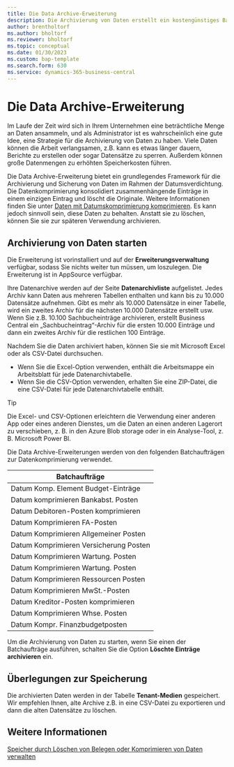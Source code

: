```yaml
---
title: Die Data Archive-Erweiterung
description: Die Archivierung von Daten erstellt ein kostengünstiges Backup Ihrer Datensätze.
author: brentholtorf
ms.author: bholtorf
ms.reviewer: bholtorf
ms.topic: conceptual
ms.date: 01/30/2023
ms.custom: bap-template
ms.search.form: 630
ms.service: dynamics-365-business-central
---
```


# <a name="the-data-archive-extension"></a>Die Data Archive-Erweiterung

Im Laufe der Zeit wird sich in Ihrem Unternehmen eine beträchtliche Menge an Daten ansammeln, und als Administrator ist es wahrscheinlich eine gute Idee, eine Strategie für die Archivierung von Daten zu haben. Viele Daten können die Arbeit verlangsamen, z.B. kann es etwas länger dauern, Berichte zu erstellen oder sogar Datensätze zu sperren. Außerdem können große Datenmengen zu erhöhten Speicherkosten führen.

Die Data Archive-Erweiterung bietet ein grundlegendes Framework für die Archivierung und Sicherung von Daten im Rahmen der Datumsverdichtung. Die Datenkomprimierung konsolidiert zusammenhängende Einträge in einem einzigen Eintrag und löscht die Originale. Weitere Informationen finden Sie unter [Daten mit Datumskomprimierung komprimieren](admin-manage-documents.md#compress-data-with-date-compression). Es kann jedoch sinnvoll sein, diese Daten zu behalten. Anstatt sie zu löschen, können Sie sie zur späteren Verwendung archivieren.

## <a name="start-archiving-data"></a>Archivierung von Daten starten

Die Erweiterung ist vorinstalliert und auf der **Erweiterungsverwaltung** verfügbar, sodass Sie nichts weiter tun müssen, um loszulegen. Die Erweiterung ist in AppSource verfügbar.

Ihre Datenarchive werden auf der Seite **Datenarchivliste** aufgelistet. Jedes Archiv kann Daten aus mehreren Tabellen enthalten und kann bis zu 10.000 Datensätze aufnehmen. Gibt es mehr als 10.000 Datensätze in einer Tabelle, wird ein zweites Archiv für die nächsten 10.000 Datensätze erstellt usw. Wenn Sie z.B. 10.100 Sachbucheinträge archivieren, erstellt Business Central ein „Sachbucheintrag“-Archiv für die ersten 10.000 Einträge und dann ein zweites Archiv für die restlichen 100 Einträge.

Nachdem Sie die Daten archiviert haben, können Sie sie mit Microsoft Excel oder als CSV-Datei durchsuchen.

* Wenn Sie die Excel-Option verwenden, enthält die Arbeitsmappe ein Arbeitsblatt für jede Datenarchivtabelle.
* Wenn Sie die CSV-Option verwenden, erhalten Sie eine ZIP-Datei, die eine CSV-Datei für jede Datenarchivtabelle enthält.

> [!TIP]
> Die Excel- und CSV-Optionen erleichtern die Verwendung einer anderen App oder eines anderen Dienstes, um die Daten an einen anderen Lagerort zu verschieben, z. B. in den Azure Blob storage oder in ein Analyse-Tool, z. B. Microsoft Power BI.

Die Data Archive-Erweiterungen werden von den folgenden Batchaufträgen zur Datenkomprimierung verwendet.

|Batchaufträge  |
|---------|
|Datum Komp. Element Budget-Einträge |
|Datum komprimieren Bankabst. Posten |
|Datum Debitoren-Posten komprimieren |
|Datum Komprimieren FA-Posten |
|Datum Komprimieren Allgemeiner Posten |
|Datum Komprimieren Versicherung Posten |
|Datum Komprimieren Wartung. Posten |
|Datum Komprimieren Wartung. Posten |
|Datum Komprimieren Ressourcen Posten |
|Datum Komprimieren MwSt.-Posten |
|Datum Kreditor-Posten komprimieren |
|Datum Komprimieren Whse. Posten |
|Datum Kompr. Finanzbudgetposten |

Um die Archivierung von Daten zu starten, wenn Sie einen der Batchaufträge ausführen, schalten Sie die Option **Löschte Einträge archivieren** ein.

## <a name="storage-considerations"></a>Überlegungen zur Speicherung

Die archivierten Daten werden in der Tabelle **Tenant-Medien** gespeichert. Wir empfehlen Ihnen, alte Archive z.B. in eine CSV-Datei zu exportieren und dann die alten Datensätze zu löschen.

## <a name="see-also"></a>Weitere Informationen

[Speicher durch Löschen von Belegen oder Komprimieren von Daten verwalten](admin-manage-documents.md)
